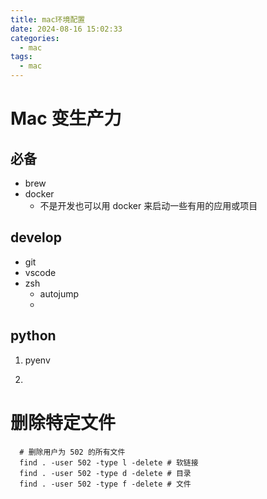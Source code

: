 ```yaml
---
title: mac环境配置
date: 2024-08-16 15:02:33
categories:
  - mac
tags:
  - mac
---
```


# Mac 变生产力

## 必备

- brew
- docker
  - 不是开发也可以用 docker 来启动一些有用的应用或项目

## develop

- git
- vscode
- zsh
  - autojump
  -

## python

1. pyenv

2.

# 删除特定文件

```shell
  # 删除用户为 502 的所有文件
  find . -user 502 -type l -delete # 软链接
  find . -user 502 -type d -delete # 目录
  find . -user 502 -type f -delete # 文件
```
